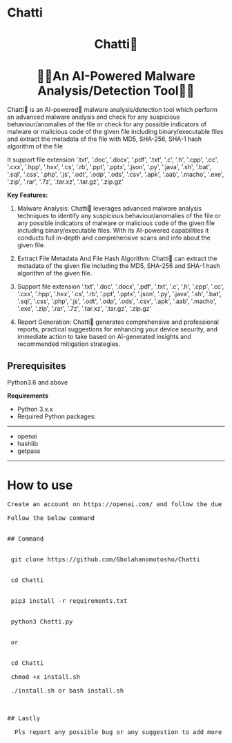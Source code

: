 # Chatti

<h1 align="center">Chatti🤖</h1>

<h1 align="center">🤖🤖An AI-Powered Malware Analysis/Detection Tool🤖🤖</h1>


  Chatti🤖 is an AI-powered🤖 malware analysis/detection tool which perform an advanced malware analysis and check for any suspicious behaviour/anomalies of the file or check for any possible indicators of malware or malicious code of the given file including binary/executable files and extract the metadata of the file with MD5, SHA-256, SHA-1 hash algorithm of the file
 
  It support file extension '.txt', '.doc', '.docx', '.pdf', '.txt', '.c', '.h', '.cpp', '.cc', '.cxx', '.hpp', '.hxx', '.cs', '.rb', '.ppt', '.pptx', '.json', '.py', '.java', '.sh', '.bat', '.sql', '.css', '.php', '.js', '.odt', '.odp', '.ods', '.csv', '.apk', '.aab', '.macho', '.exe', '.zip', '.rar', '.7z', '.tar.xz', '.tar.gz', '.zip.gz' 


<strong>Key Features:</strong>


1. Malware Analysis: Chatti🤖 leverages advanced malware analysis techniques to identify any suspicious behaviour/anomalies of the file or any possible indicators of malware or malicious code of the given file including binary/executable files. With its AI-powered capabilities it conducts full in-depth and comprehensive scans and info about the given file.

2. Extract File Metadata And File Hash Algorithm: Chatti🤖 can extract the metadata of the given file including the MD5, SHA-256 and SHA-1 hash algorithm of the given file.

3. Support file extension '.txt', '.doc', '.docx', '.pdf', '.txt', '.c', '.h', '.cpp', '.cc', '.cxx', '.hpp', '.hxx', '.cs', '.rb', '.ppt', '.pptx', '.json', '.py', '.java', '.sh', '.bat', '.sql', '.css', '.php', '.js', '.odt', '.odp', '.ods', '.csv', '.apk', '.aab', '.macho', '.exe', '.zip', '.rar', '.7z', '.tar.xz', '.tar.gz', '.zip.gz'

4. Report Generation: Chatti🤖 generates comprehensive and professional reports, practical suggestions for enhancing your device security, and immediate action to take based on AI-generated insights and recommended mitigation strategies. 


## Prerequisites 

Python3.6 and above


**Requirements**

- Python 3.x.x
- Required Python packages: 

---------------------------------
* openai
* hashlib
* getpass
---------------------------------


<h1>How to use</h1>

<pre>
Create an account on https://openai.com/ and follow the due process and instruction there then generate your api key and come back to this terminal to run your AI tool

Follow the below command


## Command


 git clone https://github.com/Gbolahanomotosho/Chatti


 cd Chatti


 pip3 install -r requirements.txt
 
 
 python3 Chatti.py
 
 
 or


 cd Chatti

 chmod +x install.sh

 ./install.sh or bash install.sh



## Lastly

  Pls report any possible bug or any suggestion to add more function you think i should add to my tool..........

